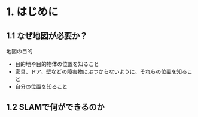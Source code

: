 # 1. はじめに
## 1.1 なぜ地図が必要か？
地図の目的  
- 目的地や目的物体の位置を知ること
- 家具、ドア、壁などの障害物にぶつからないように、それらの位置を知ること
- 自分の位置を知ること
## 1.2 SLAMで何ができるのか